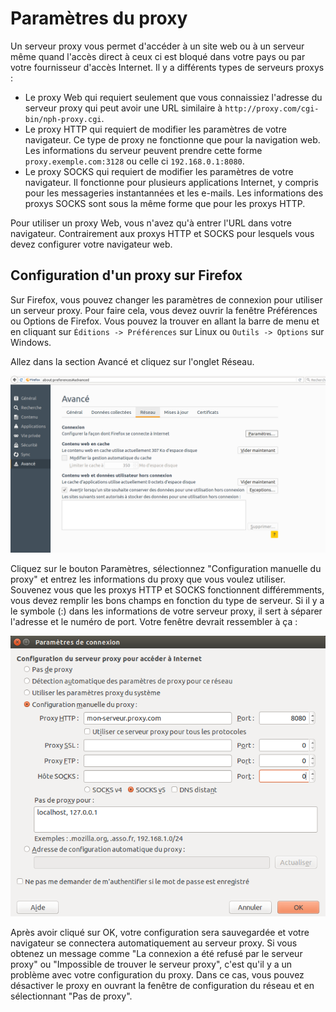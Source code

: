Paramètres du proxy
===================

Un serveur proxy vous permet d'accéder à un site web ou à un serveur même quand l'accès direct à ceux ci est bloqué dans votre pays ou par votre fournisseur d'accès Internet.
Il y a différents types de serveurs proxys :

 * Le proxy Web qui requiert seulement que vous connaissiez l'adresse du serveur proxy qui peut avoir une URL similaire à `http://proxy.com/cgi-bin/nph-proxy.cgi`.
 * Le proxy HTTP qui requiert de modifier les paramètres de votre navigateur. Ce type de proxy ne fonctionne que pour la navigation web. Les informations du serveur peuvent prendre cette forme `proxy.exemple.com:3128` ou celle ci `192.168.0.1:8080`.
 * Le proxy SOCKS qui requiert de modifier les paramètres de votre navigateur. Il fonctionne pour plusieurs applications Internet, y compris pour les messageries instantannées et les e-mails. Les informations des proxys SOCKS sont sous la même forme que pour les proxys HTTP.

Pour utiliser un proxy Web, vous n'avez qu'à entrer l'URL dans votre navigateur. Contrairement aux proxys HTTP et SOCKS pour lesquels vous devez configurer votre navigateur web.

Configuration d'un proxy sur Firefox
------------------------------------

Sur Firefox, vous pouvez changer les paramètres de connexion pour utiliser un serveur proxy.
Pour faire cela, vous devez ouvrir la fenêtre Préférences ou Options de Firefox.
Vous pouvez la trouver en allant la barre de menu et en cliquant sur `Éditions -> Préférences` sur Linux ou `Outils -> Options` sur Windows.

Allez dans la section Avancé et cliquez sur l'onglet Réseau.

![Contenu de l'onglet Réseau](ff_proxy_1.png)

Cliquez sur le bouton Paramètres, sélectionnez "Configuration manuelle du proxy" et entrez les informations du proxy que vous voulez utiliser.
Souvenez vous que les proxys HTTP et SOCKS fonctionnent différemments, vous devez remplir les bons champs en fonction du type de serveur.
Si il y a le symbole (:) dans les informations de votre serveur proxy, il sert à séparer l'adresse et le numéro de port.
Votre fenêtre devrait ressembler à ça :

![Configuration d'un serveur proxy HTTP](ff_proxy_2.png)

Après avoir cliqué sur OK, votre configuration sera sauvegardée et votre navigateur se connectera automatiquement au serveur proxy.
Si vous obtenez un message comme "La connexion a été refusé par le serveur proxy" ou "Impossible de trouver le serveur proxy", c'est qu'il y a un problème avec votre configuration du proxy.
Dans ce cas, vous pouvez désactiver le proxy en ouvrant la fenêtre de configuration du réseau et en sélectionnant "Pas de proxy".
